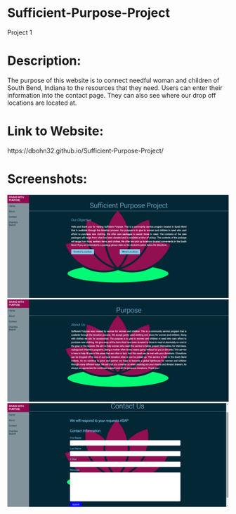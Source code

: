 # Sufficient-Purpose-Project
Project 1

<h1>Description:</h1>
<p> The purpose of this website is to connect needful woman and children of South Bend, Indiana to the resources that they need. Users can enter their information into the contact page. They can also see where our drop off locations are located at. </p>

<h1>Link to Website:</h1> <p>https://dbohn32.github.io/Sufficient-Purpose-Project/</p>

<h1>Screenshots:</h1> 
             <img src= "./Screenshot (23).png">
             <img src= "./Screenshot (24).png">
             <img src= "./Screenshot (25).png">


